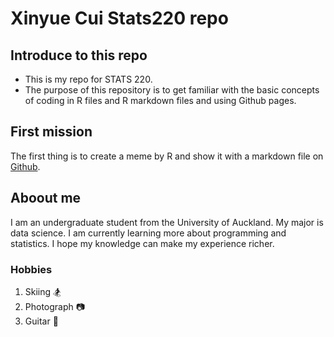 <!--- heading level 1 --->
# Xinyue Cui Stats220 repo
<!--- unordered lists --->
## Introduce to this repo
* This is my repo for STATS 220.
* The purpose of this repository is to get familiar with the basic concepts of coding in R files and R markdown files and using Github pages.
## First mission
The first thing is to create a meme by R and show it with a markdown file on [Github](https://vickycuii.github.io/stats-220/). 
## Aboout me
I am an undergraduate student from the University of Auckland. My major is data science. I am currently learning more about programming and statistics. I hope my knowledge can make my experience richer.
### Hobbies
1. Skiing 🏂
2. Photograph 📷
3. Guitar 🎸
